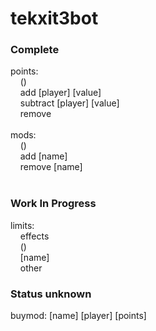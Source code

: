 <h1>tekxit3bot</h1>
<h3>Complete</h3>
points: <br />
&nbsp;&nbsp;&nbsp;&nbsp;() <br />
&nbsp;&nbsp;&nbsp;&nbsp;add [player] [value]<br />
&nbsp;&nbsp;&nbsp;&nbsp;subtract [player] [value]<br />
&nbsp;&nbsp;&nbsp;&nbsp;remove<br />
<br />
mods:<br />
&nbsp;&nbsp;&nbsp;&nbsp;()<br />
&nbsp;&nbsp;&nbsp;&nbsp;add [name]<br />
&nbsp;&nbsp;&nbsp;&nbsp;remove [name]<br />
<br />
<h3>Work In Progress</h3>
limits:<br />
&nbsp;&nbsp;&nbsp;&nbsp;effects<br />
&nbsp;&nbsp;&nbsp;&nbsp;()<br />
&nbsp;&nbsp;&nbsp;&nbsp;[name]<br />
&nbsp;&nbsp;&nbsp;&nbsp;other<br />
	
<h3>Status unknown</h3>
buymod:	[name] [player] [points]

